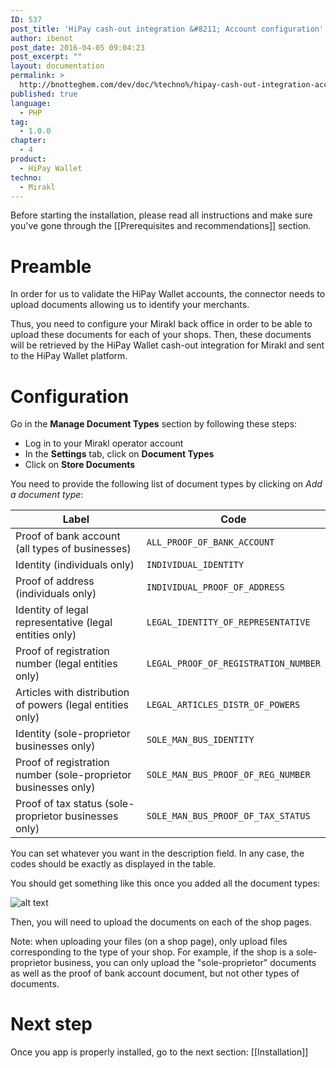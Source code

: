 ```yaml
---
ID: 537
post_title: 'HiPay cash-out integration &#8211; Account configuration'
author: ibenot
post_date: 2016-04-05 09:04:23
post_excerpt: ""
layout: documentation
permalink: >
  http://bnotteghem.com/dev/doc/%techno%/hipay-cash-out-integration-account-configuration/%chapter%/%tag%/
published: true
language:
  - PHP
tag:
  - 1.0.0
chapter:
  - 4
product:
  - HiPay Wallet
techno:
  - Mirakl
---
```

Before starting the installation, please read all instructions and make sure you've gone through the [[Prerequisites and recommendations]] section.
 
# Preamble

In order for us to validate the HiPay Wallet accounts, the connector needs to upload documents allowing us to identify your merchants.

Thus, you need to configure your Mirakl back office in order to be able to upload these documents for each of your shops. Then, these documents will be retrieved by the HiPay Wallet cash-out integration for Mirakl and sent to the HiPay Wallet platform.

# Configuration

Go in the **Manage Document Types** section by following these steps:

- Log in to your Mirakl operator account
- In the **Settings** tab, click on **Document Types**
- Click on **Store Documents**

You need to provide the following list of document types by clicking on *Add a document type*:

| Label | Code | 
|-------|------|
| Proof of bank account (all types of businesses) | `ALL_PROOF_OF_BANK_ACCOUNT` |
| Identity (individuals only) | `INDIVIDUAL_IDENTITY` |
| Proof of address (individuals only) | `INDIVIDUAL_PROOF_OF_ADDRESS` |
| Identity of legal representative (legal entities only) | `LEGAL_IDENTITY_OF_REPRESENTATIVE` | 
| Proof of registration number (legal entities only) | `LEGAL_PROOF_OF_REGISTRATION_NUMBER` | 
| Articles with distribution of powers (legal entities only) | `LEGAL_ARTICLES_DISTR_OF_POWERS` |  
| Identity (sole-proprietor businesses only) | `SOLE_MAN_BUS_IDENTITY` |  
| Proof of registration number (sole-proprietor businesses only) | `SOLE_MAN_BUS_PROOF_OF_REG_NUMBER` |  
| Proof of tax status (sole-proprietor businesses only) | `SOLE_MAN_BUS_PROOF_OF_TAX_STATUS` |  

You can set whatever you want in the description field. In any case, the codes should be exactly as displayed in the table.

You should get something like this once you added all the document types:

![alt text](images/mirakl_document_types.png "Mirakl Document Types")

Then, you will need to upload the documents on each of the shop pages.

Note: when uploading your files (on a shop page), only upload files corresponding to the type of your shop. For example, if the shop is a sole-proprietor business, you can only upload the "sole-proprietor" documents as well as the proof of bank account document, but not other types of documents.

# Next step
Once you app is properly installed, go to the next section: [[Installation]]